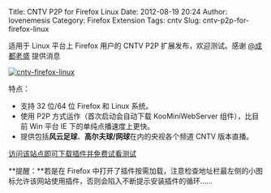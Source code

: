 Title: CNTV P2P for Firefox Linux
Date: 2012-08-19 20:24
Author: lovenemesis
Category: Firefox Extension
Tags: cntv
Slug: cntv-p2p-for-firefox-linux

适用于 Linux 平台上 Firefox 用户的 CNTV P2P 扩展发布，欢迎测试。感谢
[@成都老盛](http://weibo.com/1808620182) 提供消息

[![](http://linuxtoy.org/img/2012/08/cntv-firefox-linux.png "cntv-firefox-linux")](http://linuxtoy.org/img/2012/08/cntv-firefox-linux.png)

特点：

-   支持 32 位/64 位 Firefox 和 Linux 系统。
-   使用 P2P 方式运作（首次启动会自动下载 KooMiniWebServer
    组件），比目前 Win 平台 IE 下的单纯点播速度上更快。
-   提供包括**风云足球**、**高尔夫球/网球**在内的央视各个频道 CNTV
    版本直播。

[访问该站点即可下载插件并免费试看测试](http://t.live.cntv.cn/newp2pa/ffplayer.htm)

**提醒：**若是在 Firefox
中打开了插件按需加载，注意检查地址栏最左侧的小图标允许该网站使用插件，否则会陷入不断提示安装插件的循环……
